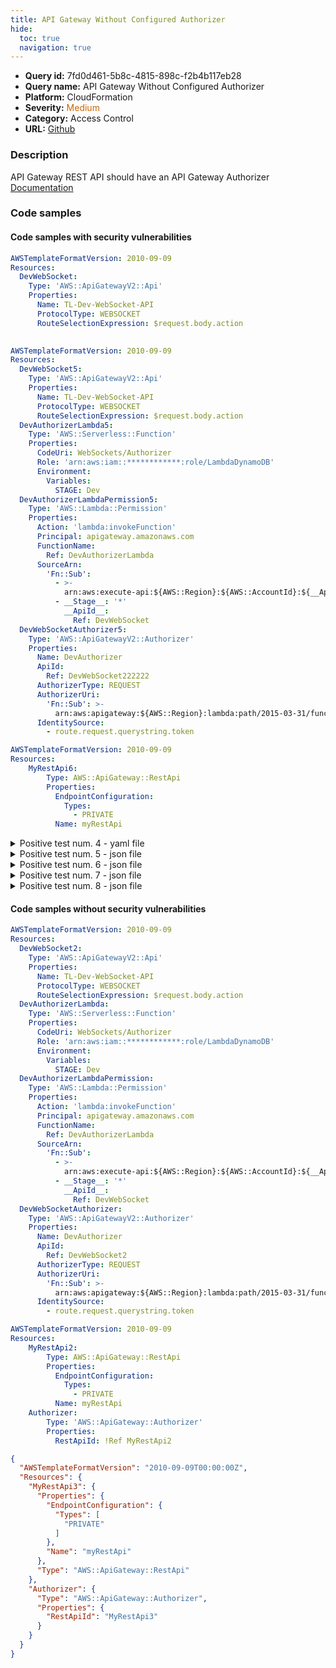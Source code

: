 ```yaml
---
title: API Gateway Without Configured Authorizer
hide:
  toc: true
  navigation: true
---
```


<style>
  .highlight .hll {
    background-color: #ff171742;
  }
  .md-content {
    max-width: 1100px;
    margin: 0 auto;
  }
</style>

-   **Query id:** 7fd0d461-5b8c-4815-898c-f2b4b117eb28
-   **Query name:** API Gateway Without Configured Authorizer
-   **Platform:** CloudFormation
-   **Severity:** <span style="color:#C60">Medium</span>
-   **Category:** Access Control
-   **URL:** [Github](https://github.com/Checkmarx/kics/tree/master/assets/queries/cloudFormation/aws/api_gateway_without_configured_authorizer)

### Description
API Gateway REST API should have an API Gateway Authorizer<br>
[Documentation](https://docs.aws.amazon.com/AWSCloudFormation/latest/UserGuide/aws-resource-apigateway-authorizer.html)

### Code samples
#### Code samples with security vulnerabilities
```yaml title="Positive test num. 1 - yaml file" hl_lines="3"
AWSTemplateFormatVersion: 2010-09-09
Resources:
  DevWebSocket:
    Type: 'AWS::ApiGatewayV2::Api'
    Properties:
      Name: TL-Dev-WebSocket-API
      ProtocolType: WEBSOCKET
      RouteSelectionExpression: $request.body.action
  
```
```yaml title="Positive test num. 2 - yaml file" hl_lines="3"
AWSTemplateFormatVersion: 2010-09-09
Resources:
  DevWebSocket5:
    Type: 'AWS::ApiGatewayV2::Api'
    Properties:
      Name: TL-Dev-WebSocket-API
      ProtocolType: WEBSOCKET
      RouteSelectionExpression: $request.body.action
  DevAuthorizerLambda5:
    Type: 'AWS::Serverless::Function'
    Properties:
      CodeUri: WebSockets/Authorizer
      Role: 'arn:aws:iam::************:role/LambdaDynamoDB'
      Environment:
        Variables:
          STAGE: Dev
  DevAuthorizerLambdaPermission5:
    Type: 'AWS::Lambda::Permission'
    Properties:
      Action: 'lambda:invokeFunction'
      Principal: apigateway.amazonaws.com
      FunctionName:
        Ref: DevAuthorizerLambda
      SourceArn:
        'Fn::Sub':
          - >-
            arn:aws:execute-api:${AWS::Region}:${AWS::AccountId}:${__ApiId__}/${__Stage__}/$connect
          - __Stage__: '*'
            __ApiId__:
              Ref: DevWebSocket
  DevWebSocketAuthorizer5:
    Type: 'AWS::ApiGatewayV2::Authorizer'
    Properties:
      Name: DevAuthorizer
      ApiId:
        Ref: DevWebSocket222222
      AuthorizerType: REQUEST
      AuthorizerUri:
        'Fn::Sub': >-
          arn:aws:apigateway:${AWS::Region}:lambda:path/2015-03-31/functions/${DevAuthorizerLambda.Arn}/invocations
      IdentitySource:
        - route.request.querystring.token

```
```yaml title="Positive test num. 3 - yaml file" hl_lines="3"
AWSTemplateFormatVersion: 2010-09-09
Resources:
    MyRestApi6:
        Type: AWS::ApiGateway::RestApi
        Properties:
          EndpointConfiguration:
            Types:
              - PRIVATE
          Name: myRestApi

```
<details><summary>Positive test num. 4 - yaml file</summary>

```yaml hl_lines="3"
AWSTemplateFormatVersion: 2010-09-09
Resources:
    MyRestApi7:
        Type: AWS::ApiGateway::RestApi
        Properties:
          EndpointConfiguration:
            Types:
              - PRIVATE
          Name: myRestApi
    Authorizer:
        Type: 'AWS::ApiGateway::Authorizer'
        Properties:
          RestApiId: !Ref MyRestApi242

```
</details>
<details><summary>Positive test num. 5 - json file</summary>

```json hl_lines="4"
{
  "AWSTemplateFormatVersion": "2010-09-09",
  "Resources": {
    "DevWebSocket8": {
      "Type": "AWS::ApiGatewayV2::Api",
      "Properties": {
        "Name": "TL-Dev-WebSocket-API",
        "ProtocolType": "WEBSOCKET",
        "RouteSelectionExpression": "$request.body.action"
      }
    }
  }
}

```
</details>
<details><summary>Positive test num. 6 - json file</summary>

```json hl_lines="20"
{
  "AWSTemplateFormatVersion": "2010-09-09T00:00:00Z",
  "Resources": {
    "DevWebSocketAuthorizer9": {
      "Type": "AWS::ApiGatewayV2::Authorizer",
      "Properties": {
        "ApiId": {
          "Ref": "DevWebSocket2err"
        },
        "AuthorizerType": "REQUEST",
        "AuthorizerUri": {
          "Fn::Sub": "arn:aws:apigateway:${AWS::Region}:lambda:path/2015-03-31/functions/${DevAuthorizerLambda.Arn}/invocations"
        },
        "IdentitySource": [
          "route.request.querystring.token"
        ],
        "Name": "DevAuthorizer"
      }
    },
    "DevWebSocket9": {
      "Type": "AWS::ApiGatewayV2::Api",
      "Properties": {
        "Name": "TL-Dev-WebSocket-API",
        "ProtocolType": "WEBSOCKET",
        "RouteSelectionExpression": "$request.body.action"
      }
    },
    "DevAuthorizerLambda9": {
      "Type": "AWS::Serverless::Function",
      "Properties": {
        "Environment": {
          "Variables": {
            "STAGE": "Dev"
          }
        },
        "CodeUri": "WebSockets/Authorizer",
        "Role": "arn:aws:iam::************:role/LambdaDynamoDB"
      }
    },
    "DevAuthorizerLambdaPermission9": {
      "Type": "AWS::Lambda::Permission",
      "Properties": {
        "Principal": "apigateway.amazonaws.com",
        "FunctionName": {
          "Ref": "DevAuthorizerLambda"
        },
        "SourceArn": {
          "Fn::Sub": [
            "arn:aws:execute-api:${AWS::Region}:${AWS::AccountId}:${__ApiId__}/${__Stage__}/$connect",
            {
              "__Stage__": "*",
              "__ApiId__": {
                "Ref": "DevWebSocket"
              }
            }
          ]
        },
        "Action": "lambda:invokeFunction"
      }
    }
  }
}

```
</details>
<details><summary>Positive test num. 7 - json file</summary>

```json hl_lines="4"
{
  "AWSTemplateFormatVersion": "2010-09-09T00:00:00Z",
  "Resources": {
    "MyRestApi10": {
      "Type": "AWS::ApiGateway::RestApi",
      "Properties": {
        "EndpointConfiguration": {
          "Types": [
            "PRIVATE"
          ]
        },
        "Name": "myRestApi"
      }
    }
  }
}

```
</details>
<details><summary>Positive test num. 8 - json file</summary>

```json hl_lines="4"
{
  "AWSTemplateFormatVersion": "2010-09-09T00:00:00Z",
  "Resources": {
    "MyRestApi11": {
      "Type": "AWS::ApiGateway::RestApi",
      "Properties": {
        "EndpointConfiguration": {
          "Types": [
            "PRIVATE"
          ]
        },
        "Name": "myRestApi"
      }
    },
    "Authorizer": {
      "Type": "AWS::ApiGateway::Authorizer",
      "Properties": {
        "RestApiId": "MyRestApiwww2"
      }
    }
  }
}

```
</details>


#### Code samples without security vulnerabilities
```yaml title="Negative test num. 1 - yaml file"
AWSTemplateFormatVersion: 2010-09-09
Resources:
  DevWebSocket2:
    Type: 'AWS::ApiGatewayV2::Api'
    Properties:
      Name: TL-Dev-WebSocket-API
      ProtocolType: WEBSOCKET
      RouteSelectionExpression: $request.body.action
  DevAuthorizerLambda:
    Type: 'AWS::Serverless::Function'
    Properties:
      CodeUri: WebSockets/Authorizer
      Role: 'arn:aws:iam::************:role/LambdaDynamoDB'
      Environment:
        Variables:
          STAGE: Dev
  DevAuthorizerLambdaPermission:
    Type: 'AWS::Lambda::Permission'
    Properties:
      Action: 'lambda:invokeFunction'
      Principal: apigateway.amazonaws.com
      FunctionName:
        Ref: DevAuthorizerLambda
      SourceArn:
        'Fn::Sub':
          - >-
            arn:aws:execute-api:${AWS::Region}:${AWS::AccountId}:${__ApiId__}/${__Stage__}/$connect
          - __Stage__: '*'
            __ApiId__:
              Ref: DevWebSocket
  DevWebSocketAuthorizer:
    Type: 'AWS::ApiGatewayV2::Authorizer'
    Properties:
      Name: DevAuthorizer
      ApiId:
        Ref: DevWebSocket2
      AuthorizerType: REQUEST
      AuthorizerUri:
        'Fn::Sub': >-
          arn:aws:apigateway:${AWS::Region}:lambda:path/2015-03-31/functions/${DevAuthorizerLambda.Arn}/invocations
      IdentitySource:
        - route.request.querystring.token

```
```yaml title="Negative test num. 2 - yaml file"
AWSTemplateFormatVersion: 2010-09-09
Resources:
    MyRestApi2:
        Type: AWS::ApiGateway::RestApi
        Properties:
          EndpointConfiguration:
            Types:
              - PRIVATE
          Name: myRestApi
    Authorizer:
        Type: 'AWS::ApiGateway::Authorizer'
        Properties:
          RestApiId: !Ref MyRestApi2

```
```json title="Negative test num. 3 - json file"
{
  "AWSTemplateFormatVersion": "2010-09-09T00:00:00Z",
  "Resources": {
    "MyRestApi3": {
      "Properties": {
        "EndpointConfiguration": {
          "Types": [
            "PRIVATE"
          ]
        },
        "Name": "myRestApi"
      },
      "Type": "AWS::ApiGateway::RestApi"
    },
    "Authorizer": {
      "Type": "AWS::ApiGateway::Authorizer",
      "Properties": {
        "RestApiId": "MyRestApi3"
      }
    }
  }
}

```
